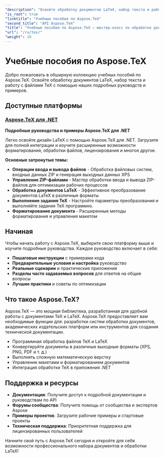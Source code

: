 ```yaml
---
"description": "Освойте обработку документов LaTeX, набор текста и работу с файлами TeX с помощью подробных учебных пособий Aspose.TeX. Изучите методы обработки, форматирования и преобразования файлов."
"is_root": true
"linktitle": "Учебные пособия по Aspose.TeX"
"second_title": "API Aspose.TeX"
"title": "Учебные пособия по Aspose.TeX — мастер-класс по обработке документов LaTeX"
"url": "/ru/tex/"
"weight": 10
---
```


# Учебные пособия по Aspose.TeX

Добро пожаловать в обширную коллекцию учебных пособий по Aspose.TeX. Освойте обработку документов LaTeX, набор текста и работу с файлами TeX с помощью наших подробных руководств и примеров.

## Доступные платформы

### [Aspose.TeX для .NET](./net/)
**Подробные руководства и примеры Aspose.TeX для .NET**

Легко освойте дизайн LaTeX с помощью Aspose.TeX для .NET. Загрузите для полной интеграции и изучите расширенные возможности форматирования, обработки файлов, лицензирования и многое другое.

**Основные затронутые темы:**
- **Операции ввода и вывода файлов** - Обработка файловых систем, входных данных ZIP и генерация выходных данных XPS
- **Управление ZIP-файлами** - Мастер обработки ввода и вывода ZIP-файлов для оптимизации рабочих процессов
- **Обработка документов LaTeX** - Эффективное преобразование документов LaTeX в различные форматы
- **Выполнение задания TeX** - Настройте параметры преобразования и выполняйте задания TeX программно.
- **Форматирование документа** - Расширенные методы форматирования и управления макетом

## Начиная

Чтобы начать работу с Aspose.TeX, выберите свою платформу выше и изучите подробные руководства. Каждое руководство включает в себя:

- **Пошаговые инструкции** с примерами кода
- **Предварительные условия и настройка** руководство
- **Реальные сценарии** и практические приложения
- **Разделы часто задаваемых вопросов** для ответов на общие вопросы
- **Лучшие практики** и советы по оптимизации

## Что такое Aspose.TeX?

Aspose.TeX — это мощная библиотека, разработанная для удобной работы с документами TeX и LaTeX. Aspose.TeX предоставляет вам необходимые функции для: разработки систем обработки документов, академических издательских платформ или инструментов для создания технической документации.

- Программная обработка файлов TeX и LaTeX
- Конвертируйте документы в различные выходные форматы (XPS, PNG, PDF и т. д.)
- Выполнять сложную математическую верстку
- Управление макетами и форматированием документов
- Интеграция обработки TeX в приложения .NET

## Поддержка и ресурсы

- **Документация**: Получите доступ к подробной документации и руководствам по API
- **Форумы сообщества**: Получите помощь от сообщества и экспертов Aspose
- **Примеры проектов**: Загрузите рабочие примеры и стартовые проекты
- **Техническая поддержка**: Приоритетная поддержка для лицензированных пользователей

Начните свой путь с Aspose.TeX сегодня и откройте для себя возможности профессионального набора документов и обработки LaTeX!